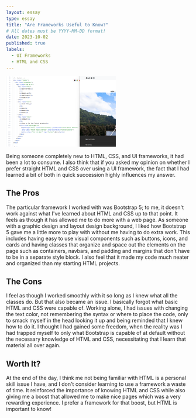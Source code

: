```yaml
---
layout: essay
type: essay
title: "Are Frameworks Useful to Know?"
# All dates must be YYYY-MM-DD format!
date: 2023-10-02
published: true
labels:
  - UI Frameworks
  - HTML and CSS
---
```


<img width="300px" class="rounded float-start pe-4" src="../img/frameworks.png">

Being someone completely new to HTML, CSS, and UI frameworks, it had been a lot to consume. I also think that if you asked my opinion on whether I prefer straight HTML and CSS over using a UI framework, the fact that I had learned a bit of both in quick succession highly influences my answer.

## The Pros

The particular framework I worked with was Bootstrap 5; to me, it doesn't work against what I've learned about HTML and CSS up to that point. It feels as though it has allowed me to do more with a web page. As someone with a graphic design and layout design background, I liked how Bootstrap 5 gave me a little more to play with without me having to do extra work. This includes having easy to use visual components such as buttons, icons, and cards and having classes that organize and space out the elements on the page such as containers, navbars, and padding and margins that don't have to be in a separate style block. I also feel that it made my code much neater and organized than my starting HTML projects.

## The Cons

I feel as though I worked smoothly with it so long as I knew what all the classes do. But that also became an issue. I basically forgot what basic HTML and CSS were capable of. Working alone, I had issues with changing the text color, not remembering the syntax or where to place the code, only to smack myself in the head looking it up and being reminded that I knew how to do it. I thought I had gained some freedom, when the reality was I had trapped myself to only what Bootstrap is capable of at default without the necessary knowledge of HTML and CSS, necessitating that I learn that material all over again.

## Worth It?

At the end of the day, I think me not being familiar with HTML is a personal skill issue I have, and I don't consider learning to use a framework a waste of time. It reinforced the importance of knowing HTML and CSS while also giving me a boost that allowed me to make nice pages which was a very rewarding experience. I prefer a framework for that boost, but HTML is important to know!
